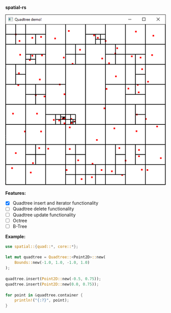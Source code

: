 **spatial-rs**

![examples/quadtree](examples/quadtree/preview.PNG)

**Features:**
- [x] Quadtree insert and iterator functionality
- [ ] Quadtree delete functionality
- [ ] Quadtree update functionality
- [ ] Octree
- [ ] B-Tree

**Example:**

```rust
use spatial::{quad::*, core::*};

let mut quadtree = Quadtree::<Point2D>::new(
    Bounds::new(-1.0, 1.0, -1.0, 1.0)
);

quadtree.insert(Point2D::new(-0.5, 0.75));
quadtree.insert(Point2D::new(0.0, 0.75));

for point in &quadtree.container {
    println!("{:?}", point);
}
```
    
